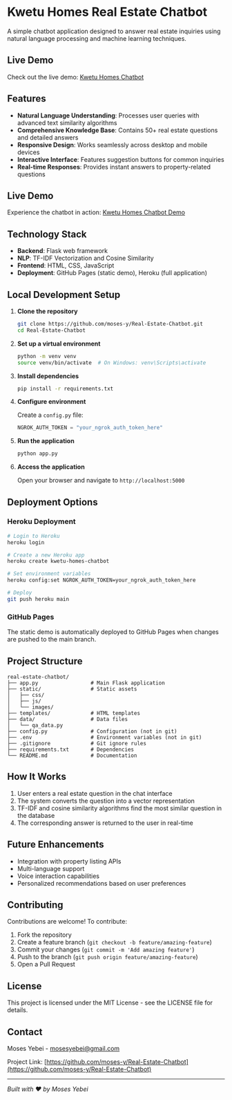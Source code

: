 # Kwetu Homes Real Estate Chatbot

A simple chatbot application designed to answer real estate inquiries using natural language processing and machine learning techniques.

## Live Demo

Check out the live demo: [Kwetu Homes Chatbot](https://moses-y.github.io/Real-Estate-Chatbot/)

## Features

- **Natural Language Understanding**: Processes user queries with advanced text similarity algorithms
- **Comprehensive Knowledge Base**: Contains 50+ real estate questions and detailed answers
- **Responsive Design**: Works seamlessly across desktop and mobile devices
- **Interactive Interface**: Features suggestion buttons for common inquiries
- **Real-time Responses**: Provides instant answers to property-related questions

## Live Demo

Experience the chatbot in action: [Kwetu Homes Chatbot Demo](https://moses-y.github.io/Real-Estate-Chatbot)

## Technology Stack

- **Backend**: Flask web framework
- **NLP**: TF-IDF Vectorization and Cosine Similarity
- **Frontend**: HTML, CSS, JavaScript
- **Deployment**: GitHub Pages (static demo), Heroku (full application)

## Local Development Setup

1. **Clone the repository**
   ```bash
   git clone https://github.com/moses-y/Real-Estate-Chatbot.git
   cd Real-Estate-Chatbot
   ```

2. **Set up a virtual environment**
   ```bash
   python -m venv venv
   source venv/bin/activate  # On Windows: venv\Scripts\activate
   ```

3. **Install dependencies**
   ```bash
   pip install -r requirements.txt
   ```

4. **Configure environment**
   
   Create a `config.py` file:
   ```python
   NGROK_AUTH_TOKEN = "your_ngrok_auth_token_here"
   ```

5. **Run the application**
   ```bash
   python app.py
   ```

6. **Access the application**
   
   Open your browser and navigate to `http://localhost:5000`

## Deployment Options

### Heroku Deployment

```bash
# Login to Heroku
heroku login

# Create a new Heroku app
heroku create kwetu-homes-chatbot

# Set environment variables
heroku config:set NGROK_AUTH_TOKEN=your_ngrok_auth_token_here

# Deploy
git push heroku main
```

### GitHub Pages

The static demo is automatically deployed to GitHub Pages when changes are pushed to the main branch.

## Project Structure

```
real-estate-chatbot/
├── app.py                 # Main Flask application
├── static/                # Static assets
│   ├── css/
│   ├── js/
│   └── images/
├── templates/             # HTML templates
├── data/                  # Data files
│   └── qa_data.py
├── config.py              # Configuration (not in git)
├── .env                   # Environment variables (not in git)
├── .gitignore             # Git ignore rules
├── requirements.txt       # Dependencies
└── README.md              # Documentation
```

## How It Works

1. User enters a real estate question in the chat interface
2. The system converts the question into a vector representation
3. TF-IDF and cosine similarity algorithms find the most similar question in the database
4. The corresponding answer is returned to the user in real-time

## Future Enhancements

- Integration with property listing APIs
- Multi-language support
- Voice interaction capabilities
- Personalized recommendations based on user preferences

## Contributing

Contributions are welcome! To contribute:

1. Fork the repository
2. Create a feature branch (`git checkout -b feature/amazing-feature`)
3. Commit your changes (`git commit -m 'Add amazing feature'`)
4. Push to the branch (`git push origin feature/amazing-feature`)
5. Open a Pull Request

## License

This project is licensed under the MIT License - see the LICENSE file for details.

## Contact

Moses Yebei - [mosesyebei@gmail.com](mailto:mosesyebei@gmail.com)

Project Link: [https://github.com/moses-y/Real-Estate-Chatbot](https://github.com/moses-y/Real-Estate-Chatbot)

---

*Built with ❤️ by Moses Yebei*